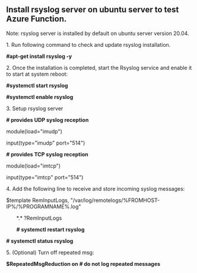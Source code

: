 ## Install rsyslog server on ubuntu server to test Azure Function.

Note: rsyslog server is installed by default on ubuntu server version 20.04.

1\. Run following command to check and update rsyslog installation. 

 **#apt-get install rsyslog -y**

2\. Once the installation is completed, start the Rsyslog service and enable it to start at system reboot: 

 **#systemctl start rsyslog**

 **#systemctl enable rsyslog**

3\. Setup rsyslog server 

 **# provides UDP syslog reception**

 module(load="imudp")

 input(type="imudp" port="514")

 **# provides TCP syslog reception**

 module(load="imtcp")

 input(type="imtcp" port="514")

4\. Add the following line to receive and store incoming syslog messages: 

 $template RemInputLogs, "/var/log/remotelogs/%FROMHOST-IP%/%PROGRAMNAME%.log"

       \*.\* ?RemInputLogs

       **\# systemctl restart rsyslog**

 **# systemctl status rsyslog**

5\. (Optional) Turn off repeated msg:

 **$RepeatedMsgReduction on # do not log repeated messages**
